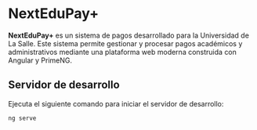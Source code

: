 # NextEduPay+

**NextEduPay+** es un sistema de pagos desarrollado para la Universidad de La Salle. Este sistema permite gestionar y procesar pagos académicos y administrativos mediante una plataforma web moderna construida con Angular y PrimeNG.

## Servidor de desarrollo

Ejecuta el siguiente comando para iniciar el servidor de desarrollo:

```bash
ng serve
